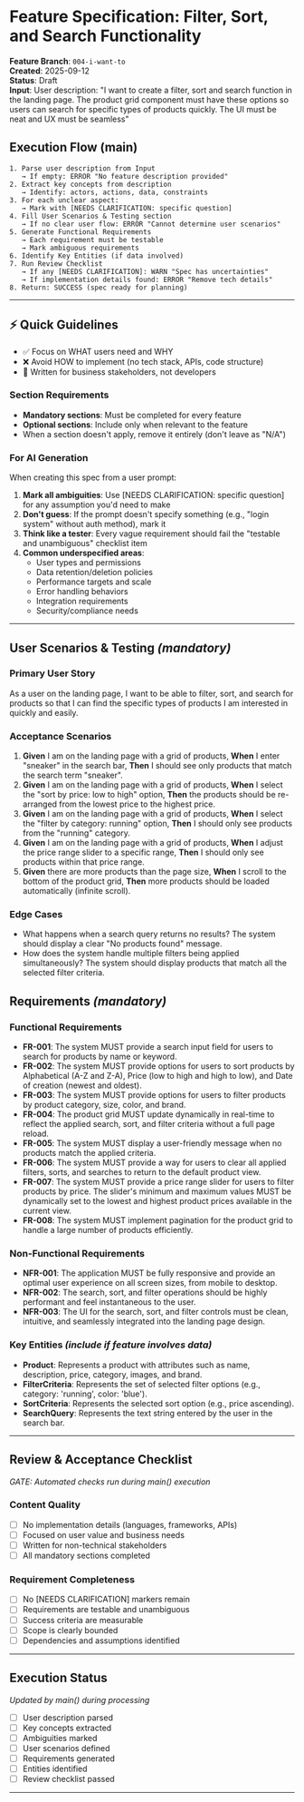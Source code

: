 # Feature Specification: Filter, Sort, and Search Functionality

**Feature Branch**: `004-i-want-to`  
**Created**: 2025-09-12  
**Status**: Draft  
**Input**: User description: "I want to create a filter, sort and search function in the landing page. The product grid component must have these options so users can search for specific types of products quickly. The UI must be neat and UX must be seamless"

## Execution Flow (main)
```
1. Parse user description from Input
   → If empty: ERROR "No feature description provided"
2. Extract key concepts from description
   → Identify: actors, actions, data, constraints
3. For each unclear aspect:
   → Mark with [NEEDS CLARIFICATION: specific question]
4. Fill User Scenarios & Testing section
   → If no clear user flow: ERROR "Cannot determine user scenarios"
5. Generate Functional Requirements
   → Each requirement must be testable
   → Mark ambiguous requirements
6. Identify Key Entities (if data involved)
7. Run Review Checklist
   → If any [NEEDS CLARIFICATION]: WARN "Spec has uncertainties"
   → If implementation details found: ERROR "Remove tech details"
8. Return: SUCCESS (spec ready for planning)
```

---

## ⚡ Quick Guidelines
- ✅ Focus on WHAT users need and WHY
- ❌ Avoid HOW to implement (no tech stack, APIs, code structure)
- 👥 Written for business stakeholders, not developers

### Section Requirements
- **Mandatory sections**: Must be completed for every feature
- **Optional sections**: Include only when relevant to the feature
- When a section doesn't apply, remove it entirely (don't leave as "N/A")

### For AI Generation
When creating this spec from a user prompt:
1. **Mark all ambiguities**: Use [NEEDS CLARIFICATION: specific question] for any assumption you'd need to make
2. **Don't guess**: If the prompt doesn't specify something (e.g., "login system" without auth method), mark it
3. **Think like a tester**: Every vague requirement should fail the "testable and unambiguous" checklist item
4. **Common underspecified areas**:
   - User types and permissions
   - Data retention/deletion policies  
   - Performance targets and scale
   - Error handling behaviors
   - Integration requirements
   - Security/compliance needs

---

## User Scenarios & Testing *(mandatory)*

### Primary User Story
As a user on the landing page, I want to be able to filter, sort, and search for products so that I can find the specific types of products I am interested in quickly and easily.

### Acceptance Scenarios
1. **Given** I am on the landing page with a grid of products, **When** I enter "sneaker" in the search bar, **Then** I should see only products that match the search term "sneaker".
2. **Given** I am on the landing page with a grid of products, **When** I select the "sort by price: low to high" option, **Then** the products should be re-arranged from the lowest price to the highest price.
3. **Given** I am on the landing page with a grid of products, **When** I select the "filter by category: running" option, **Then** I should only see products from the "running" category.
4. **Given** I am on the landing page with a grid of products, **When** I adjust the price range slider to a specific range, **Then** I should only see products within that price range.
5. **Given** there are more products than the page size, **When** I scroll to the bottom of the product grid, **Then** more products should be loaded automatically (infinite scroll).

### Edge Cases
- What happens when a search query returns no results? The system should display a clear "No products found" message.
- How does the system handle multiple filters being applied simultaneously? The system should display products that match all the selected filter criteria.

## Requirements *(mandatory)*

### Functional Requirements
- **FR-001**: The system MUST provide a search input field for users to search for products by name or keyword.
- **FR-002**: The system MUST provide options for users to sort products by Alphabetical (A-Z and Z-A), Price (low to high and high to low), and Date of creation (newest and oldest).
- **FR-003**: The system MUST provide options for users to filter products by product category, size, color, and brand.
- **FR-004**: The product grid MUST update dynamically in real-time to reflect the applied search, sort, and filter criteria without a full page reload.
- **FR-005**: The system MUST display a user-friendly message when no products match the applied criteria.
- **FR-006**: The system MUST provide a way for users to clear all applied filters, sorts, and searches to return to the default product view.
- **FR-007**: The system MUST provide a price range slider for users to filter products by price. The slider's minimum and maximum values MUST be dynamically set to the lowest and highest product prices available in the current view.
- **FR-008**: The system MUST implement pagination for the product grid to handle a large number of products efficiently.

### Non-Functional Requirements
- **NFR-001**: The application MUST be fully responsive and provide an optimal user experience on all screen sizes, from mobile to desktop.
- **NFR-002**: The search, sort, and filter operations should be highly performant and feel instantaneous to the user.
- **NFR-003**: The UI for the search, sort, and filter controls must be clean, intuitive, and seamlessly integrated into the landing page design.

### Key Entities *(include if feature involves data)*
- **Product**: Represents a product with attributes such as name, description, price, category, images, and brand.
- **FilterCriteria**: Represents the set of selected filter options (e.g., category: 'running', color: 'blue').
- **SortCriteria**: Represents the selected sort option (e.g., price ascending).
- **SearchQuery**: Represents the text string entered by the user in the search bar.

---

## Review & Acceptance Checklist
*GATE: Automated checks run during main() execution*

### Content Quality
- [ ] No implementation details (languages, frameworks, APIs)
- [ ] Focused on user value and business needs
- [ ] Written for non-technical stakeholders
- [ ] All mandatory sections completed

### Requirement Completeness
- [ ] No [NEEDS CLARIFICATION] markers remain
- [ ] Requirements are testable and unambiguous  
- [ ] Success criteria are measurable
- [ ] Scope is clearly bounded
- [ ] Dependencies and assumptions identified

---

## Execution Status
*Updated by main() during processing*

- [ ] User description parsed
- [ ] Key concepts extracted
- [ ] Ambiguities marked
- [ ] User scenarios defined
- [ ] Requirements generated
- [ ] Entities identified
- [ ] Review checklist passed

---